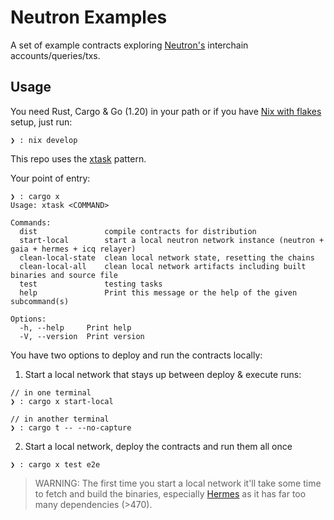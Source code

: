 # Neutron Examples

A set of example contracts exploring [Neutron's](docs.neutron.org) interchain accounts/queries/txs.

## Usage

You need Rust, Cargo & Go (1.20) in your path or if you have [Nix with flakes](https://nixos.wiki/wiki/Flakes) setup, just run:
```
❯ : nix develop
```

This repo uses the [xtask](https://github.com/matklad/cargo-xtask) pattern.

Your point of entry:

```
❯ : cargo x
Usage: xtask <COMMAND>

Commands:
  dist               compile contracts for distribution
  start-local        start a local neutron network instance (neutron + gaia + hermes + icq relayer)
  clean-local-state  clean local network state, resetting the chains
  clean-local-all    clean local network artifacts including built binaries and source file
  test               testing tasks
  help               Print this message or the help of the given subcommand(s)

Options:
  -h, --help     Print help
  -V, --version  Print version
```

You have two options to deploy and run the contracts locally:

1. Start a local network that stays up between deploy & execute runs:

```
// in one terminal
❯ : cargo x start-local

// in another terminal
❯ : cargo t -- --no-capture
```

2. Start a local network, deploy the contracts and run them all once

```
❯ : cargo x test e2e
```

> WARNING: The first time you start a local network it'll take some time to fetch and build the binaries, especially [Hermes](https://github.com/informalsystems/hermes) as it has far too many dependencies (>470).
